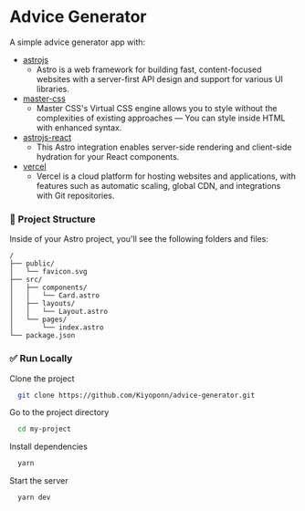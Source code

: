 
# Advice Generator

A simple advice generator app with:

* [astrojs](https://astro.build)
  * Astro is a web framework for building fast, content-focused websites with a server-first API design and support for various UI libraries.
* [master-css](https://css.master.co)
  * Master CSS's Virtual CSS engine allows you to style without the complexities of existing approaches — You can style inside HTML with enhanced syntax.
* [astrojs-react](https://docs.astro.build/en/guides/integrations-guide/react)
  * This Astro integration enables server-side rendering and client-side hydration for your React components.
* [vercel](https://vercel.com)
  * Vercel is a cloud platform for hosting websites and applications, with features such as automatic scaling, global CDN, and integrations with Git repositories.
### 📁 Project Structure

Inside of your Astro project, you'll see the following folders and files:

```structure
/
├── public/
│   └── favicon.svg
├── src/
│   ├── components/
│   │   └── Card.astro
│   ├── layouts/
│   │   └── Layout.astro
│   └── pages/
│       └── index.astro
└── package.json
```
### ✅ Run Locally

Clone the project

```bash
  git clone https://github.com/Kiyoponn/advice-generator.git
```

Go to the project directory

```bash
  cd my-project
```

Install dependencies

```bash
  yarn
```

Start the server

```bash
  yarn dev
```

